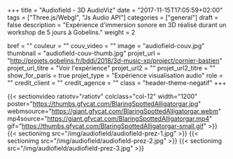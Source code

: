 +++
title = "Audiofield - 3D AudioViz"
date = "2017-11-15T17:05:59+02:00"
tags = ["Three.js/Webgl", "Js Audio API"]
categories = ["general"]
draft = false
description = "Expérience d'immersion sonore en 3D réalisé durant un workshop de 5 jours à Gobelins."
weight = 2

bref = ""
couleur = ""
couv_video = ""
image = "audiofield-couv.jpg"
thumbnail = "audiofield-couv-thumb.jpg"
projet_url = "http://projets.gobelins.fr/bddi/2018/3d-music-xp/project/cornier-bastien"
projet_url_titre = "Voir l'expérience"
projet_url2 = ""
projet_url2_titre = ""
show_for_paris = true
projet_type = "Expérience visualisation audio"
role = ""
credit_client = ""
credit_agence = ""
class = "header-theme-negatif"
+++
 
{{< sectionvideo ratiotv="ratiotv" colclass="col-12" width="1200" poster="https://thumbs.gfycat.com/BlaringSpottedAlligatorgar.jpg" 
webmsource="https://giant.gfycat.com/BlaringSpottedAlligatorgar.webm" mp4source="https://giant.gfycat.com/BlaringSpottedAlligatorgar.mp4" 
gif="https://thumbs.gfycat.com/BlaringSpottedAlligatorgar-small.gif" >}}
{{< sectionimg src="/img/audiofield/audiofield-prez-1.jpg" >}}
{{< sectionimg src="/img/audiofield/audiofield-prez-2.jpg" >}}
{{< sectionimg src="/img/audiofield/audiofield-prez-3.jpg" >}}